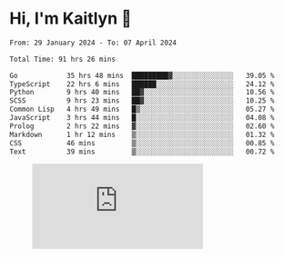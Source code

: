 # Hi, I'm Kaitlyn 👋
<!--START_SECTION:waka-->

```txt
From: 29 January 2024 - To: 07 April 2024

Total Time: 91 hrs 26 mins

Go            35 hrs 48 mins  █████████▓░░░░░░░░░░░░░░░   39.05 %
TypeScript    22 hrs 6 mins   ██████░░░░░░░░░░░░░░░░░░░   24.12 %
Python        9 hrs 40 mins   ██▓░░░░░░░░░░░░░░░░░░░░░░   10.56 %
SCSS          9 hrs 23 mins   ██▓░░░░░░░░░░░░░░░░░░░░░░   10.25 %
Common Lisp   4 hrs 49 mins   █▒░░░░░░░░░░░░░░░░░░░░░░░   05.27 %
JavaScript    3 hrs 44 mins   █░░░░░░░░░░░░░░░░░░░░░░░░   04.08 %
Prolog        2 hrs 22 mins   ▓░░░░░░░░░░░░░░░░░░░░░░░░   02.60 %
Markdown      1 hr 12 mins    ▒░░░░░░░░░░░░░░░░░░░░░░░░   01.32 %
CSS           46 mins         ▒░░░░░░░░░░░░░░░░░░░░░░░░   00.85 %
Text          39 mins         ▒░░░░░░░░░░░░░░░░░░░░░░░░   00.72 %
```

<!--END_SECTION:waka-->

<figure><embed src="https://wakatime.com/share/@018d58bc-3d22-46c9-b2d7-4ed36fb8172d/243b5d9b-77cd-4133-89ff-dcc8f225fa18.svg"></embed></figure>
